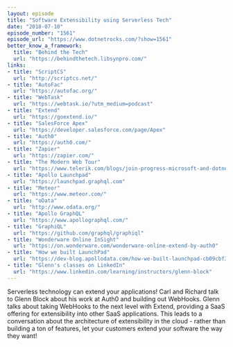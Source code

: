 ```yaml
---
layout: episode
title: "Software Extensibility using Serverless Tech"
date: "2018-07-10"
episode_number: "1561"
episode_url: "https://www.dotnetrocks.com/?show=1561"
better_know_a_framework:
  title: "Behind the Tech"
  url: "https://behindthetech.libsynpro.com/"
links:
- title: "ScriptCS"
  url: "http://scriptcs.net/"
- title: "AutoFac"
  url: "https://autofac.org/"
- title: "WebTask"
  url: "https://webtask.io/?utm_medium=podcast"
- title: "Extend"
  url: "https://goextend.io/"
- title: "SalesForce Apex"
  url: "https://developer.salesforce.com/page/Apex"
- title: "Auth0"
  url: "https://auth0.com/"
- title: "Zapier"
  url: "https://zapier.com/"
- title: "The Modern Web Tour"
  url: "https://www.telerik.com/blogs/join-progress-microsoft-and-dotnet-rocks-modern-web-tour-central-europe"
- title: "Apollo Launchpad"
  url: "https://launchpad.graphql.com"
- title: "Meteor"
  url: "https://www.meteor.com/"
- title: "oData"
  url: "http://www.odata.org/"
- title: "Apollo GraphQL"
  url: "https://www.apollographql.com/"
- title: "GraphiQL"
  url: "https://github.com/graphql/graphiql"
- title: "Wonderware Online InSight"
  url: "https://on.wonderware.com/wonderware-online-extend-by-auth0"
- title: "How we built LaunchPad"
  url: "https://dev-blog.apollodata.com/how-we-built-launchpad-cb09cbf39ab6"
- title: "Glenn's classes on LinkedIn"
  url: "https://www.linkedin.com/learning/instructors/glenn-block"
---
```


Serverless technology can extend your applications! Carl and Richard talk to Glenn Block about his work at Auth0 and building out WebHooks. Glenn talks about taking WebHooks to the next level with Extend, providing a SaaS offering for extensibility into other SaaS applications. This leads to a conversation about the architecture of extensibility in the cloud - rather than building a ton of features, let your customers extend your software the way they want!
